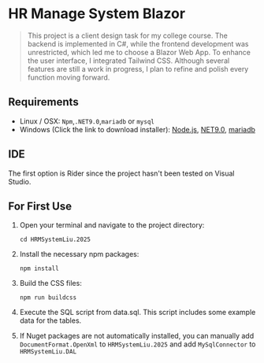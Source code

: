 # HR Manage System Blazor
> This project is a client design task for my college course. The backend is implemented in C#, while the frontend development was unrestricted, which led me to choose a Blazor Web App. To enhance the user interface, I integrated Tailwind CSS. Although several features are still a work in progress, I plan to refine and polish every function moving forward.

## Requirements
- Linux / OSX: `Npm`,`.NET9.0`,`mariadb` or `mysql`
- Windows (Click the link to download installer): [Node.js](https://nodejs.org/dist/v22.14.0/node-v22.14.0-x64.msi), [NET9.0](https://dotnet.microsoft.com/en-us/download/dotnet/thank-you/sdk-9.0.203-windows-x64-installer), [mariadb](https://mirrors.tuna.tsinghua.edu.cn/mariadb///mariadb-11.7.2/winx64-packages/mariadb-11.7.2-winx64.msi)

## IDE
The first option is Rider since the project hasn't been tested on Visual Studio.

## For First Use

1. Open your terminal and navigate to the project directory:

   ```shell
   cd HRMSystemLiu.2025
   ```

2. Install the necessary npm packages:

   ```shell
   npm install
   ```

3. Build the CSS files:

   ```shell
   npm run buildcss
   ```

4. Execute the SQL script from data.sql. This script includes some example data for the tables.

5. If Nuget packages are not automatically installed, you can manually add `DocumentFormat.OpenXml` to `HRMSystemLiu.2025` and add `MySqlConnector` to `HRMSystemLiu.DAL`
